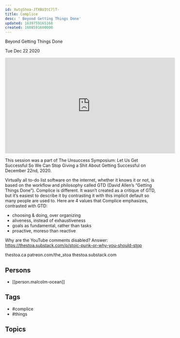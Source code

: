 ```yaml
---
id: XwtgShoa-JTXBU3tC7lT-
title: Complice
desc: ' Beyond Getting Things Done'
updated: 1639759165168
created: 1608591600000
---
```



 Beyond Getting Things Done

Tue Dec 22 2020

<iframe width="560" height="315" src="https://www.youtube.com/embed/o7G8HgSzPoE" title="Complice: Beyond Getting Things Done w/ Malcolm Ocean" frameborder="0" allow="accelerometer; autoplay; clipboard-write; encrypted-media; gyroscope; picture-in-picture" allowfullscreen ></iframe>

This session was a part of The Unsuccess Symposium: Let Us Get Successful So We Can Stop Giving a Shit About Getting Successful on December 22nd, 2020.

Virtually all to-do list software on the internet, whether it knows it or not, is based on the workflow and philosophy called GTD (David Allen’s “Getting Things Done”). Complice is different. It wasn’t created as a critique of GTD, but it’s easiest to describe it by contrasting it with this implicit default so many people are used to. Here are 4 values that Complice emphasizes, contrasted with GTD:

- choosing & doing, over organizing
- aliveness, instead of exhaustiveness
- goals as fundamental, rather than tasks
- proactive, moreso than reactive

Why are the YouTube comments disabled? Answer: https://thestoa.substack.com/p/stoic-punk-or-why-you-should-stop

thestoa.ca
patreon.com/the_stoa
thestoa.substack.com

## Persons

- [[person.malcolm-ocean]]

## Tags

- #complice
- #things

## Topics



